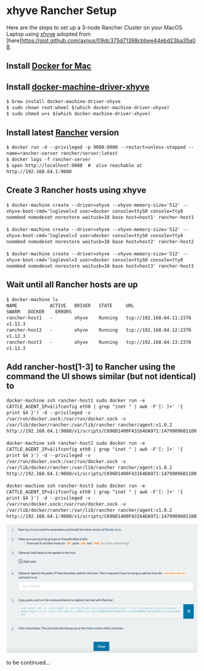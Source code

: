 # xhyve Rancher Setup

Here are the steps to set up a 3-node Rancher Cluster on your MacOS Laptop using [xhyve](https://github.com/mist64/xhyve) adopted from [here]https://gist.github.com/axnux/09dc375d71398cbbee44ebd23ba35a08.

## Install [Docker for Mac](https://docs.docker.com/docker-for-mac/)

## Install [docker-machine-driver-xhyve](https://github.com/zchee/docker-machine-driver-xhyve)

```hcl
$ brew install docker-machine-driver-xhyve 
$ sudo chown root:wheel $(which docker-machine-driver-xhyve)
$ sudo chmod u+s $(which docker-machine-driver-xhyve)
```
## Install latest [Rancher](http://rancher.com) version

```hcl
$ docker run -d --privileged -p 9080:8080 --restart=unless-stopped --name=rancher-server rancher/server:latest
$ docker logs -f rancher-server
$ open http://localhost:9080  #  also reachable at http://192.168.64.1:9080 
```
## Create 3 Rancher hosts using xhyve

```hcl
$ docker-machine create --driver=xhyve --xhyve-memory-size='512' --xhyve-boot-cmd='loglevel=3 user=docker console=ttyS0 console=tty0 noembed nomodeset norestore waitusb=10 base host=host1' rancher-host1 

$ docker-machine create --driver=xhyve --xhyve-memory-size='512' --xhyve-boot-cmd='loglevel=3 user=docker console=ttyS0 console=tty0 noembed nomodeset norestore waitusb=10 base host=host2' rancher-host2 

$ docker-machine create --driver=xhyve --xhyve-memory-size='512' --xhyve-boot-cmd='loglevel=3 user=docker console=ttyS0 console=tty0 noembed nomodeset norestore waitusb=10 base host=host3' rancher-host3
```

## Wait until all Rancher hosts are up  

```hcl
$ docker-machine ls
NAME            ACTIVE   DRIVER   STATE     URL                        SWARM   DOCKER    ERRORS
rancher-host1   -        xhyve    Running   tcp://192.168.64.11:2376           v1.12.3
rancher-host2   -        xhyve    Running   tcp://192.168.64.12:2376           v1.12.3
rancher-host3   -        xhyve    Running   tcp://192.168.64.13:2376           v1.12.3
```

## Add rancher-host[1-3] to Rancher using the command the UI shows similar (but not identical)  to

```hcl
docker-machine ssh rancher-host1 sudo docker run -e CATTLE_AGENT_IP=$(ifconfig eth0 | grep "inet " | awk -F'[: ]+' '{ print $4 }') -d --privileged -v /var/run/docker.sock:/var/run/docker.sock -v /var/lib/docker/rancher:/var/lib/rancher rancher/agent:v1.0.2 http://192.168.64.1:9080/v1/scripts/C696D1400F43164DA971:1479909601100:ggFpLItZz1tvk0XP34RfuaJ8YfM

docker-machine ssh rancher-host2 sudo docker run -e CATTLE_AGENT_IP=$(ifconfig eth0 | grep "inet " | awk -F'[: ]+' '{ print $4 }') -d --privileged -v /var/run/docker.sock:/var/run/docker.sock -v /var/lib/docker/rancher:/var/lib/rancher rancher/agent:v1.0.2 http://192.168.64.1:9080/v1/scripts/C696D1400F43164DA971:1479909601100:ggFpLItZz1tvk0XP34RfuaJ8YfM

docker-machine ssh rancher-host3 sudo docker run -e CATTLE_AGENT_IP=$(ifconfig eth0 | grep "inet " | awk -F'[: ]+' '{ print $4 }') -d --privileged -v /var/run/docker.sock:/var/run/docker.sock -v /var/lib/docker/rancher:/var/lib/rancher rancher/agent:v1.0.2 http://192.168.64.1:9080/v1/scripts/C696D1400F43164DA971:1479909601100:ggFpLItZz1tvk0XP34RfuaJ8YfM
```
![Add Host](images/addhost.png)

to be continued...

